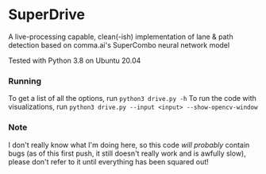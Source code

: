 # SuperDrive
A live-processing capable, clean(-ish) implementation of lane & path detection based on comma.ai's SuperCombo neural network model

Tested with Python 3.8 on Ubuntu 20.04

### Running
To get a list of all the options, run `python3 drive.py -h`
To run the code with visualizations, run `python3 drive.py --input <input> --show-opencv-window`

### Note
I don't really know what I'm doing here, so this code *will probably* contain bugs (as of this first push, it still doesn't really work and is awfully slow), please don't refer to it until everything has been squared out!
